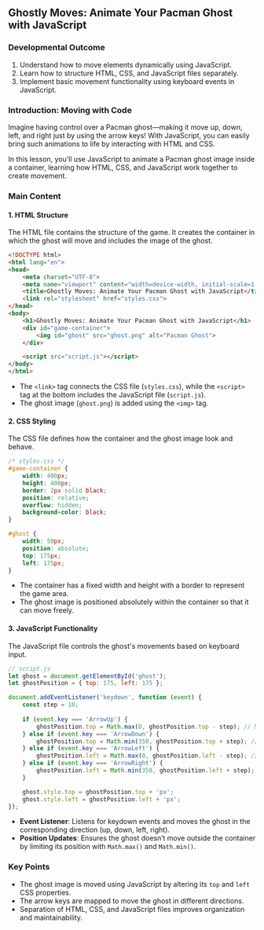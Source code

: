 ## Ghostly Moves: Animate Your Pacman Ghost with JavaScript

### Developmental Outcome
1. Understand how to move elements dynamically using JavaScript.
2. Learn how to structure HTML, CSS, and JavaScript files separately.
3. Implement basic movement functionality using keyboard events in JavaScript.

### Introduction: Moving with Code
Imagine having control over a Pacman ghost—making it move up, down, left, and right just by using the arrow keys! With JavaScript, you can easily bring such animations to life by interacting with HTML and CSS.

In this lesson, you’ll use JavaScript to animate a Pacman ghost image inside a container, learning how HTML, CSS, and JavaScript work together to create movement.

### Main Content

#### 1. HTML Structure

The HTML file contains the structure of the game. It creates the container in which the ghost will move and includes the image of the ghost.

```html
<!DOCTYPE html>
<html lang="en">
<head>
    <meta charset="UTF-8">
    <meta name="viewport" content="width=device-width, initial-scale=1.0">
    <title>Ghostly Moves: Animate Your Pacman Ghost with JavaScript</title>
    <link rel="stylesheet" href="styles.css">
</head>
<body>
    <h1>Ghostly Moves: Animate Your Pacman Ghost with JavaScript</h1>
    <div id="game-container">
        <img id="ghost" src="ghost.png" alt="Pacman Ghost">
    </div>

    <script src="script.js"></script>
</body>
</html>
```

- The `<link>` tag connects the CSS file (`styles.css`), while the `<script>` tag at the bottom includes the JavaScript file (`script.js`). 
- The ghost image (`ghost.png`) is added using the `<img>` tag.

#### 2. CSS Styling

The CSS file defines how the container and the ghost image look and behave.

```css
/* styles.css */
#game-container {
    width: 400px;
    height: 400px;
    border: 2px solid black;
    position: relative;
    overflow: hidden;
    background-color: black;
}

#ghost {
    width: 50px;
    position: absolute;
    top: 175px;
    left: 175px;
}
```

- The container has a fixed width and height with a border to represent the game area.
- The ghost image is positioned absolutely within the container so that it can move freely.

#### 3. JavaScript Functionality

The JavaScript file controls the ghost's movements based on keyboard input.

```javascript
// script.js
let ghost = document.getElementById('ghost');
let ghostPosition = { top: 175, left: 175 };

document.addEventListener('keydown', function (event) {
    const step = 10;
    
    if (event.key === 'ArrowUp') {
        ghostPosition.top = Math.max(0, ghostPosition.top - step); // Move up
    } else if (event.key === 'ArrowDown') {
        ghostPosition.top = Math.min(350, ghostPosition.top + step); // Move down
    } else if (event.key === 'ArrowLeft') {
        ghostPosition.left = Math.max(0, ghostPosition.left - step); // Move left
    } else if (event.key === 'ArrowRight') {
        ghostPosition.left = Math.min(350, ghostPosition.left + step); // Move right
    }

    ghost.style.top = ghostPosition.top + 'px';
    ghost.style.left = ghostPosition.left + 'px';
});
```

- **Event Listener**: Listens for keydown events and moves the ghost in the corresponding direction (up, down, left, right).
- **Position Updates**: Ensures the ghost doesn’t move outside the container by limiting its position with `Math.max()` and `Math.min()`.

### Key Points
- The ghost image is moved using JavaScript by altering its `top` and `left` CSS properties.
- The arrow keys are mapped to move the ghost in different directions.
- Separation of HTML, CSS, and JavaScript files improves organization and maintainability.